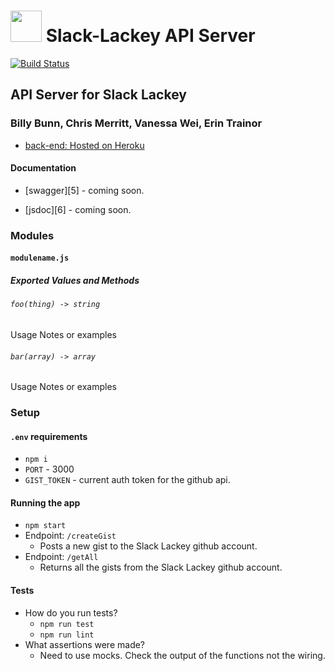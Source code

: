 
<img src="https://i.imgur.com/ISexB0U.png=50x" width="50">  Slack-Lackey API Server
=================================================

[![Build Status](https://travis-ci.com/slack-lackey/api-server.svg?branch=development)](https://travis-ci.com/slack-lackey/api-server)

## API Server for Slack Lackey
### Billy Bunn, Chris Merritt, Vanessa Wei, Erin Trainor

* [back-end: Hosted on Heroku](https://slack-bot-api-server.herokuapp.com/)

#### Documentation

* [swagger][5] - coming soon.

* [jsdoc][6] - coming soon.


### Modules
#### `modulename.js`
##### Exported Values and Methods
###### `foo(thing) -> string`
<!-- If you finished everything, you should be able to copy/paste the lab requirements and put them in present tense. -->
Usage Notes or examples
###### `bar(array) -> array`
Usage Notes or examples
### Setup
#### `.env` requirements
* `npm i`
* `PORT` - 3000
* `GIST_TOKEN` - current auth token for the github api.
#### Running the app
* `npm start`
* Endpoint: `/createGist`
  * Posts a new gist to the Slack Lackey github account.
* Endpoint: `/getAll`
  * Returns all the gists from the Slack Lackey github account.
 
#### Tests
* How do you run tests?
  * `npm run test`
  * `npm run lint`
* What assertions were made?
  * Need to use mocks. Check the output of the functions not the wiring. 
